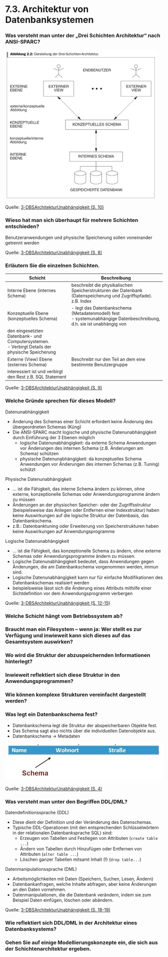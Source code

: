 # 7.3. Architektur von Datenbanksystemen

### Was versteht man unter der „Drei Schichten Architektur“ nach ANSI-SPARC?

![Datenbankarchitektur](Datenbankarchitektur.png)

Quelle: [3-DBSArchitekturUnabhängigkeit (S. 10)](../archiv/insy-game/jahrgang3/3-DBSArchitekturUnabha%CC%88ngigkeit.pdf)

### Wieso hat man sich überhaupt für mehrere Schichten entschieden?

Benutzeranwendungen und physische Speicherung sollen voneinander getrennt werden

Quelle: [3-DBSArchitekturUnabhängigkeit (S. 8)](../archiv/insy-game/jahrgang3/3-DBSArchitekturUnabha%CC%88ngigkeit.pdf)

### Erläutern Sie die einzelnen Schichten.

| Schicht | Beschreibung |
|---|---|
| Interne Ebene (internes Schema) | beschreibt die physikalischen Speicherstrukturen der Datenbank (Datenspeicherung und Zugriffspfade). z.B. Index |
| Konzeptuelle Ebene (konzeptuelles Schema) | - legt das Datenbankschema  (Metadatenmodell) fest<br>- systemunabhängige Datenbeschreibung, d.h. sie ist unabhängig von 
den eingesetzten Datenbank- und Computersystemen.<br>- Verbirgt Details der physische Speicherung |
| Externe (View) Ebene (externes Schema) | Beschreibt nur den Teil an dem eine bestimmte Benutzergruppe 
interessiert ist und verbirgt den Rest z.B. SQL Statement |

Quelle: [3-DBSArchitekturUnabhängigkeit (S. 9)](../archiv/insy-game/jahrgang3/3-DBSArchitekturUnabha%CC%88ngigkeit.pdf)

### Welche Gründe sprechen für dieses Modell?

Datenunabhängigkeit

- Änderung des Schemas einer Schicht erfordert keine Änderung des übergeordneten Schemas (Küng)
- Die ANSI-SPARC macht logische und physische Datenunabhängigkeit durch Einführung der 3 Ebenen möglich
    - logische Datenunabhängigkeit: da externe Schema Anwendungen vor Änderungen des internen Schema (z.B. Änderungen am Schema) schützen 
    - physische Datenunabhängigkeit: da konzeptuelles Schema Anwendungen vor Änderungen des internen Schemas (z.B. Tuning) schützt 

Physische Datenunabhängigkeit

- ... ist die Fähigkeit, das interne Schema ändern zu können, ohne externe, konzeptionelle Schemas oder Anwendungsprogramme ändern zu müssen
- Änderungen an der physischen Speicher- oder der Zugriffsstruktur (beispielsweise das Anlegen oder Entfernen einer Indexstruktur) haben keine Auswirkungen auf die logische Struktur der Datenbasis, das Datenbankschema.
- z.B.: Datenbanktuning oder Erweiterung von Speicherstrukturen haben keine Auswirkungen auf Anwendungsprogramme

Logische Datenunabhängigkeit

- ... ist die Fähigkeit, das konzeptionelle Schema zu ändern, ohne externe Schemas oder Anwendungsprogramme ändern zu müssen.
- Logische Datenunabhängigkeit bedeutet, dass Anwendungen gegen Änderungen, die am Datenbankschema vorgenommen werden, immun sind.
- Logische Datenunabhängigkeit kann nur für einfache Modifikationen des Datenbankschemas realisiert werden
- beispielsweise lässt sich die Änderung eines Attributs mithilfe einer Sichtdefinition vor dem Anwendungsprogramm verbergen

Quelle: [3-DBSArchitekturUnabhängigkeit (S. 12-15)](../archiv/insy-game/jahrgang3/3-DBSArchitekturUnabha%CC%88ngigkeit.pdf)

### Welche Schicht hängt vom Betriebssystem ab?

### Braucht man ein Filesystem – wenn ja: Wer stellt es zur Verfügung und inwieweit kann sich dieses auf das Gesamtsystem auswirken?

### Wo wird die Struktur der abzuspeichernden Informationen hinterlegt?

### Inwieweit reflektiert sich diese Struktur in den Anwendungsprogrammen?

### Wie können komplexe Strukturen vereinfacht dargestellt werden?

### Was legt ein Datenbankschema fest?

- Datenbankschema legt die Struktur der abspeicherbaren Objekte fest.
- Das Schema sagt also nichts über die individuellen Datenobjekte aus.
- Datenbankschema -> Metadaten

![Datenbankschema](Datenbankschema.png)

Quelle: [3-DBSArchitekturUnabhängigkeit (S. 4)](../archiv/insy-game/jahrgang3/3-DBSArchitekturUnabha%CC%88ngigkeit.pdf)

### Was versteht man unter den Begriffen DDL/DML?

Datendefinitionssprache (DDL)

- Diese dient der Definition und der Veränderung des Datenschemas.
- Typische DDL-Operationen (mit den entsprechenden Schlüsselwörtern in der relationalen Datenbanksprache SQL) sind:
    - Erzeugen von Tabellen und Festlegen von Attributen (`create table ...`)
    - Ändern von Tabellen durch Hinzufügen oder Entfernen von Attributen (`alter table ...`)
    - Löschen ganzer Tabellen mitsamt Inhalt (!) (`drop table...`)

Datenmanipulationssprache (DML)

- Arbeitsmöglichkeiten mit Daten (Speichern, Suchen, Lesen, Ändern)
- Datenbankanfragen, welche Inhalte abfragen, aber keine Änderungen an den Daten vornehmen.
- Datenmanipulationen, die die Datenbank verändern, indem sie zum Beispiel Daten einfügen, löschen oder abändern.

Quelle: [3-DBSArchitekturUnabhängigkeit (S. 18-19)](../archiv/insy-game/jahrgang3/3-DBSArchitekturUnabha%CC%88ngigkeit.pdf)

### Wie reflektiert sich DDL/DML in der Architektur eines Datenbanksystems?



### Gehen Sie auf einige Modellierungskonzepte ein, die sich aus der Schichtenarchitektur ergeben. 

